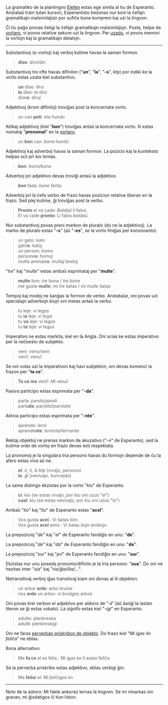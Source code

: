 La gramatiko de la planlingvo [Elefen](https://elefen.org/) estas ege simila al tiu de Esperanto. Anstataŭ trairi tutan kurson, Esperantisto bezonas nur koni la ĉefajn gramatikajn malsimilaĵojn por sufiĉe bone kompreni kaj uzi la lingvon.

Ĉi tiu paĝo provas listigi la ĉefajn gramatikajn malsimilaĵojn. Poste, helpe de [vortaro](https://elefen.org/disionario/), vi povos relative sekure uzi la lingvon. Per [uzado](https://elefen.org/), vi povos memori la vortojn kaj la gramatikajn detalojn.

---

Substantivoj (o-vortoj) kaj verboj kutime havas la saman formon.

> **dise**: dir*o*/dir*i*  

Substantivoj tre ofte havas difinilon ("**un**", "**la**", "**-s**", ktp) por indiki ke la vorto estas uzata kiel substantivo.

> **un** dise: dir*o*  
> **la** dise: *la* dir*o*  
> dise**s**: dir*oj*  

Adjektivoj (krom difiniloj) troviĝas post la koncernata vorto.

> un can **peti**: *eta* hundo  

Kelkaj adjektivoj (kiel "**bon**") troviĝas antaŭ la koncernata vorto. Ili estas nomataj "**prenomal**" en la [vortaro](https://elefen.org/disionario/).

> un **bon** can: *bona* hundo

Adjektivoj kaj adverboj havas la saman formon. La pozicio kaj la kunteksto helpas scii pri kio temas.

> **bon**: bon*a*/bon*e*

Adverboj pri adjektivo devas troviĝi antaŭ la adjektivo.

> **bon** fada: *bone* farita  

Adverboj pri la ĉefa verbo de frazo havas pozicion relative liberan en la frazo. Sed plej kutime, ĝi troviĝas post la verbo.

> **Pronto** el va cade: *Baldaŭ* li falos.  
> El va cade **pronto**: Li falos *baldaŭ*.  

Nur substantivoj povas preni markon de pluralo (do ne la adjektivoj). La marko de pluralo estas "**-s**" (aŭ "**-es**", se la vorto finiĝas per konsonanto).

> un gato: kato  
> gato**s**: kato*j*  
> un person: homo  
> persone**s**: homo*j*  
> multe animale**s**: multa*j* besto*j*  

"*tre*" kaj "*multe*" estas ambaŭ esprimataj per "**multe**".

> **multe** bon: *tre* bona / *tre* bone  
> me gusta **multe**: mi *tre* ŝatas / mi *multe* ŝatas  

Tempoj kaj modoj ne ŝanĝas la formon de verbo. Anstataŭe, oni povas uzi specialajn adverbojn kiujn oni metas antaŭ la verbo.

> tu leje: vi leg*as*  
> tu **ia** leje: vi leg*is*  
> tu **va** leje: vi leg*os*  
> tu **ta** leje: vi leg*us*  

Imperativo ne estas markita, kiel en la Angla. Oni scias ke estas imperativo per la neĉeesto de subjekto.

> veni: veno/veni  
> veni!: venu!  

Se oni volas uzi la imperativon kaj havi subjekton, oni devas komenci la frazon per "**ta ce**".

> **Ta ce me** veni!: *Mi* ven*u!*  

Pasiva participo estas esprimata per "**-da**".

> parla: parolo/paroli  
> parla**da**: parol*ita*/parol*ata*  

Aktiva participo estas esprimata per "**-nte**".

> aprende: lerni  
> aprende**nte**: lern*inta*/lern*anta*  

Rektaj objektoj ne prenas markon de akuzativo ("*-n*" de Esperanto), sed la kutima ordo de vortoj en frazo devas esti respektata.

La pronomoj je la singulara tria persono havas du formojn depende de ĉu la afero estas viva aŭ ne.

> **el**: *ri, li, ŝi ktp* (vivaĵo, persono)  
> **lo**: *ĝi* (nevivaĵo, koncepto)  

La sama distingo ekzistas por la vorto "*kiu*" de Esperanto.

> **ci**: *kiu* (se estas vivaĵo, por kiu oni uzus "el")  
> **cual**: *kiu* (se estas nevivaĵo, por kiu oni uzus "lo")  

Ambaŭ "*tio*" kaj "*tiu*" de Esperanto estas "**acel**".

> Vos gusta **acel**.: Vi ŝatas *tion*.  
> Vos gusta **acel** amis.: Vi ŝatas *tiujn* amikojn.  

La prepozicioj "*de*" kaj "*el*" de Esperanto fandiĝis en unu: "**de**".

La prepozicioj "*de*" kaj "*da*" de Esperanto fandiĝis en unu: "**de**".

La prepozicioj "*sur*" kaj "*pri*" de Esperanto fandiĝis en unu: "**sur**". 

Ekzistas nur unu poseda pronomo/difinilo je la tria persono: "**sua**". Do oni ne hezitas inter "*sia*" kaj "*ria/ĝia/ilia/...*".

Netransitivaj verboj iĝas transitivaj kiam oni donas al ili objekton.

> un arbor **arde**: arbo *brulas*  
> nos **arde** un arbor: ni *bruligas* arbon  

Oni povas krei verbon el adjektivo per aldono de "**-i**" (aŭ ŝanĝi la lastan literon se ĝi estas vokalo). La signifo estas kiel "*-igi*" en Esperanto.

> adulte: plenkreska  
> adult**i**: plenkresk*igi*  

Oni ne faras [perverban priskribon de objekto](https://bertilow.com/pmeg/gramatiko/specialaj_priskriboj/perverba/objekto.html). Do frazo kiel "*Mi igas lin feliĉa*" ne eblas.

Bona alternativo:

> Me **fa ce** el es felis.: Mi *igas ke* li estas feliĉa.  

Se la perverba priskribo estas adjektivo, eblas verbigi ĝin:

> Me **felisi** el: Mi *feliĉigas* lin

---

Noto de la aŭtoro: Mi fakte ankoraŭ lernas la lingvon. Se mi rimarkas ion gravan, mi ĝisdatigos ĉi tiun liston.
